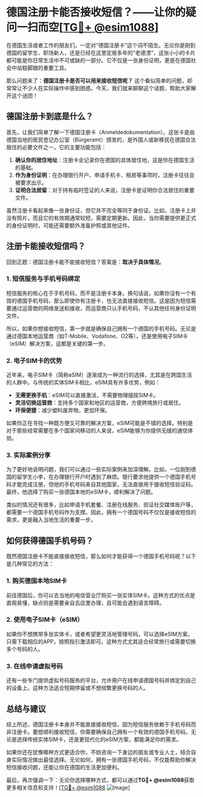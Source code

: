# 德国注册卡能否接收短信？——让你的疑问一扫而空[[TG💪+ @esim1088](https://t.me/s/esim1088)]

在德国生活或者工作的朋友们，一定对“德国注册卡”这个词不陌生。无论你是刚到德国的留学生、职场新人，还是已经在这里定居多年的“老德漂”，这张小小的卡片都可能是你日常生活中不可或缺的一部分。它不仅是一张身份证明，更是在德国社会中站稳脚跟的重要工具。

那么问题来了：**德国注册卡是否可以用来接收短信呢？** 这个看似简单的问题，却常常让不少人在实际操作中感到困惑。今天，我们就来聊聊这个话题，帮助大家解开这个谜团！

## 德国注册卡到底是什么？

首先，让我们简单了解一下德国注册卡（Anmeldedokumentation）。这张卡是由德国当地的居民登记办公室（Bürgeramt）颁发的，是外国人或新移民在德国合法居住的必要文件之一。它的主要功能包括：

1. **确认你的居住地址**：注册卡会记录你在德国的具体居住地，这是你在德国生活的基础。
2. **作为身份证明**：在办理银行开户、申请手机卡、租房等事项时，注册卡往往会被要求出示。
3. **证明合法居留**：对于持有临时签证的人来说，注册卡是证明你合法居住的重要文件。

虽然注册卡看起来像一张身份证，但它并不完全等同于身份证。比如，注册卡上并没有照片，而且它的有效期通常较短，需要定期更新。因此，当你需要提供更正式的身份证明时，可能还需要额外准备护照或其他证件。

## 注册卡能接收短信吗？

回到正题：德国注册卡能不能接收短信？答案是：**取决于具体情况**。

### 1. 短信服务与手机号码绑定

短信服务的核心在于手机号码，而不是注册卡本身。换句话说，如果你没有一个有效的德国手机号码，那么即使你有注册卡，也无法直接接收短信。这是因为短信需要通过运营商的网络发送和接收，而运营商只认手机号码，不认其他任何身份证明文件。

所以，如果你想接收短信，第一步就是确保自己拥有一个德国的手机号码。无论是通过德国本地运营商（如T-Mobile、Vodafone、O2等），还是使用电子SIM卡（eSIM）解决方案，这都是关键的第一步。

### 2. 电子SIM卡的优势

近年来，电子SIM卡（简称eSIM）逐渐成为一种流行的选择，尤其是在跨国生活的人群中。与传统的实体SIM卡相比，eSIM具有许多优势，例如：

- **无需更换手机**：eSIM可以直接激活，不需要物理插拔SIM卡。
- **灵活切换运营商**：支持多个国家和地区的运营商，方便跨境旅行或居住。
- **环保便捷**：减少塑料废弃物，更加环保。

如果你正在寻找一种既方便又可靠的解决方案，eSIM可能是不错的选择。特别是对于那些经常需要在多个国家间移动的人来说，eSIM能够为你提供无缝的通信体验。

### 3. 实际案例分享

为了更好地说明问题，我们可以通过一些实际案例来加深理解。比如，一位刚到德国的留学生小李，在办理银行开户时遇到了麻烦。银行要求他提供一个德国手机号码才能完成注册，但他的手机号码来自其他国家，无法直接用于接收短信验证码。最终，他选择了购买一张德国本地的eSIM卡，顺利解决了问题。

类似的情况还有很多，比如申请手机套餐、注册在线服务、验证社交媒体账户等，都需要一个德国手机号码作为支撑。因此，拥有一个德国号码不仅仅是接收短信的需求，更是融入当地生活的重要一步。

## 如何获得德国手机号码？

既然德国注册卡不能直接接收短信，那么如何才能获得一个德国手机号码呢？以下是几种常见的方法：

### 1. 购买德国本地SIM卡

前往德国后，你可以去当地的电信营业厅购买一张实体SIM卡。这种方式的优点是直观易懂，缺点则是需要亲自去店里办理，且可能会遇到语言障碍。

### 2. 使用电子SIM卡（eSIM）

如果你不想携带多张实体卡，或者希望更灵活地管理号码，可以选择eSIM方案。只需下载相应的APP，按照指引激活即可。这种方式尤其适合经常旅行或需要切换多个号码的人。

### 3. 在线申请虚拟号码

还有一些专门提供虚拟号码服务的平台，允许用户在线申请德国号码并绑定到自己的设备上。这种方法适合短期停留或不想频繁更换号码的人。

## 总结与建议

综上所述，德国注册卡本身并不能直接接收短信，因为短信服务依赖于手机号码而非注册卡。要想顺利接收短信，你需要确保自己拥有一个有效的德国手机号码。无论是选择传统实体SIM卡，还是更现代化的eSIM方案，都能满足你的需求。

如果你还在犹豫哪种方式更适合你，不妨咨询一下身边的朋友或专业人士，结合自身实际情况做出最佳选择。无论如何，拥有一张德国手机号码，不仅能帮助你解决短信接收问题，还能让你在德国的生活更加便利。

最后，再次强调一下：无论你选择哪种方式，都可以通过**TG💪+ @esim1088**获取更多相关信息和支持！[[TG💪+ @esim1088](https://t.me/s/esim1088) ![Image](https://i.postimg.cc/4NQfJmqS/Snipaste-2025-05-13-00-14-12.png)]
